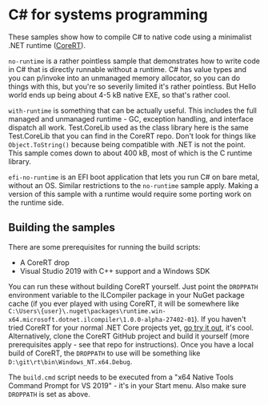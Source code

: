 # C# for systems programming

These samples show how to compile C# to native code using a minimalist .NET runtime ([CoreRT](https://github.com/dotnet/corert)).

`no-runtime` is a rather pointless sample that demonstrates how to write code in C# that is directly runnable without a runtime. C# has value types and you can p/invoke into an unmanaged memory allocator, so you can do things with this, but you're so severily limited it's rather pointless. But Hello world ends up being about 4-5 kB native EXE, so that's rather cool.

`with-runtime` is something that can be actually useful. This includes the full managed and unmanaged runtime - GC, exception handling, and interface dispatch all work. Test.CoreLib used as the class library here is the same Test.CoreLib that you can find in the CoreRT repo. Don't look for things like `Object.ToString()` because being compatible with .NET is not the point. This sample comes down to about 400 kB, most of which is the C runtime library.

`efi-no-runtime` is an EFI boot application that lets you run C# on bare metal, without an OS. Similar restrictions to the `no-runtime` sample apply. Making a version of this sample with a runtime would require some porting work on the runtime side.

## Building the samples

There are some prerequisites for running the build scripts:
* A CoreRT drop
* Visual Studio 2019 with C++ support and a Windows SDK

You can run these without building CoreRT yourself. Just point the `DROPPATH` environment variable to the ILCompiler package in your NuGet package cache (if you ever played with using CoreRT, it will be somewhere like `C:\Users\{user}\.nuget\packages\runtime.win-x64.microsoft.dotnet.ilcompiler\1.0.0-alpha-27402-01`). If you haven't tried CoreRT for your normal .NET Core projects yet, [go try it out](https://github.com/dotnet/corert#try-our-samples), it's cool. Alternatively, clone the CoreRT GitHub project and build it yourself (more prerequisites apply - see that repo for instructions). Once you have a local build of CoreRT, the `DROPPATH` to use will be something like `D:\git\rt\bin\Windows_NT.x64.Debug`.

The `build.cmd` script needs to be executed from a "x64 Native Tools Command Prompt for VS 2019" - it's in your Start menu. Also make sure `DROPPATH` is set as above.


